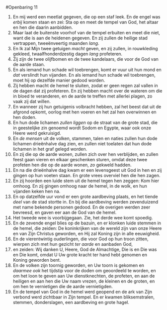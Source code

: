 #Openbaring 11
1. En mij werd een meetlat gegeven, die op een staf leek. En de engel was *erbij* komen staan en zei: Sta op en meet de tempel van God, het altaar en hen die daarin aanbidden.
2. Maar laat de buitenste voorhof van de tempel erbuiten en meet die niet, want die is aan de heidenen gegeven. En zij zullen de heilige stad vertrappen, tweeënveertig maanden *lang*.
3. En Ik zal Mijn twee getuigen *macht* geven, en zij zullen, in rouwkleding gekleed, twaalfhonderdzestig dagen *lang* profeteren.
4. Zij zijn de twee olijfbomen en de twee kandelaars, die voor de God van de aarde staan.
5. En als iemand hun schade wil toebrengen, komt er vuur uit hun mond en *dat* verslindt hun vijanden. En als iemand hun schade wil toebrengen, moet hij op dezelfde manier gedood worden.
6. Zij hebben macht de hemel te sluiten, zodat er geen regen zal vallen in de dagen dat zij profeteren. En zij hebben macht over de wateren om die in bloed te veranderen, en de aarde te treffen met allerlei plagen, zo vaak zij dat willen.
7. En wanneer zij hun getuigenis volbracht hebben, zal het beest dat uit de afgrond opkomt, oorlog met hen voeren en het zal hen overwinnen en hen doden.
8. En hun dode lichamen *zullen liggen* op de straat van de grote stad, die in geestelijke zin genoemd wordt Sodom en Egypte, waar ook onze Heere werd gekruisigd.
9. En *de mensen* uit de volken, stammen, talen en naties zullen hun dode lichamen drieënhalve dag zien, en zullen niet toelaten dat hun dode lichamen in het graf gelegd worden.
10. En zij die op de aarde wonen, zullen zich over hen verblijden, en zullen feest gaan vieren en elkaar geschenken sturen, omdat deze twee profeten hen die op de aarde wonen, *zo* gekweld hadden.
11. En na die drieënhalve dag kwam er een levensgeest uit God in hen en zij gingen op hun voeten staan. En grote vrees overviel hen die hen zagen.
12. En zij hoorden een luide stem uit de hemel tegen hen zeggen: Kom hier omhoog. En zij gingen omhoog naar de hemel, in de wolk, en hun vijanden keken hen na.
13. En op datzelfde uur vond er een grote aardbeving plaats, en het tiende *deel* van de stad stortte in. En bij die aardbeving werden zevenduizend met name bekende personen gedood. En de overigen werden zeer bevreesd, en gaven eer aan de God van de hemel.
14. Het tweede wee is voorbijgegaan. Zie, het derde wee komt spoedig.
15. En de zevende engel blies op de bazuin, en er klonken luide stemmen in de hemel, die zeiden: De koninkrijken van de wereld zijn van onze Heere en van Zijn Christus geworden, en Hij zal Koning zijn in alle eeuwigheid.
16. En de vierentwintig ouderlingen, die voor God op hun troon zitten, wierpen zich met hun gezicht *ter aarde* en aanbaden God,
17. en zeiden: Wij danken U, Heere, God de Almachtige, Die is en Die was en Die komt, omdat U Uw grote kracht ter hand hebt genomen en Koning geworden bent.
18. En de volken zijn toornig geworden, en Uw toorn is gekomen en *daarmee ook* het tijdstip voor de doden om geoordeeld te worden, en om het loon te geven aan Uw dienstknechten, de profeten, en aan de heiligen en aan hen die Uw naam vrezen, de kleinen en de groten, en om hen te vernietigen die de aarde vernietigden.
19. En de tempel van God in de hemel werd geopend en de ark van Zijn verbond werd zichtbaar in Zijn tempel. En er kwamen bliksemstralen, stemmen, donderslagen, een aardbeving en grote hagel.
